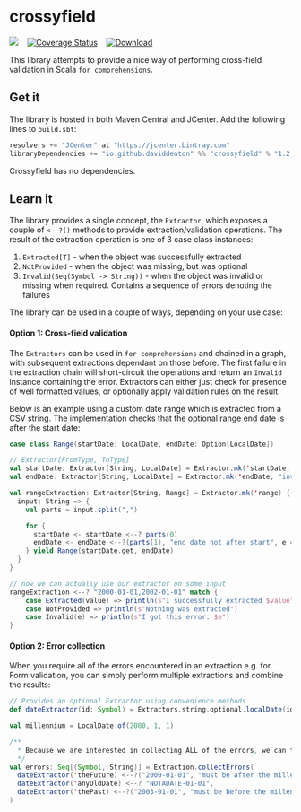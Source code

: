 # crossyfield

<a href="https://travis-ci.org/daviddenton/crossyfield"><img src="https://travis-ci.org/daviddenton/crossyfield.svg?branch=master"/></a>&nbsp;&nbsp;&nbsp;
<a href='https://coveralls.io/github/daviddenton/crossyfield?branch=master'><img src='https://coveralls.io/repos/github/daviddenton/crossyfield/badge.svg?branch=master' alt='Coverage Status' /></a>&nbsp;&nbsp;&nbsp;
<a href='https://bintray.com/daviddenton/maven/crossyfield/_latestVersion'><img src='https://api.bintray.com/packages/daviddenton/maven/crossyfield/images/download.svg' alt='Download' /></a>

This library attempts to provide a nice way of performing cross-field validation in Scala `for comprehensions`.

## Get it
The library is hosted in both Maven Central and JCenter. Add the following lines to ```build.sbt```:

```scala
resolvers += "JCenter" at "https://jcenter.bintray.com"
libraryDependencies += "io.github.daviddenton" %% "crossyfield" % "1.2.0"
```

Crossyfield has no dependencies.

## Learn it
The library provides a single concept, the `Extractor`, which exposes a couple of `<--?()` methods to provide extraction/validation operations. The result of 
the extraction operation is one of 3 case class instances:

1. `Extracted[T]` - when the object was successfully extracted
2. `NotProvided` - when the object was missing, but was optional
3. `Invalid(Seq(Symbol -> String))` - when the object was invalid or missing when required. Contains a sequence of errors denoting the failures

The library can be used in a couple of ways, depending on your use case:

#### Option 1: Cross-field validation
The `Extractors` can be used in `for comprehensions` and chained in a graph, with subsequent extractions dependant on those before. The first failure in the extraction chain will short-circuit the operations 
and return an `Invalid` instance containing the error. Extractors can either just check for presence of well formatted values, or optionally apply validation rules on the result.

Below is an example using a custom date range which is extracted from a CSV string. The implementation checks that the optional range end date is after the start date:

```scala
case class Range(startDate: LocalDate, endDate: Option[LocalDate])

// Extractor[FromType, ToType]
val startDate: Extractor[String, LocalDate] = Extractor.mk('startDate, "invalid start date", (s: String) => LocalDate.parse(s))
val endDate: Extractor[String, LocalDate] = Extractor.mk('endDate, "invalid end date", (s: String) => LocalDate.parse(s))

val rangeExtraction: Extractor[String, Range] = Extractor.mk('range) {
  input: String => {
    val parts = input.split(",")

    for {
      startDate <- startDate <--? parts(0)
      endDate <- endDate <--?(parts(1), "end date not after start", e => startDate.map(s => e.isAfter(s)).getOrElse(true))
    } yield Range(startDate.get, endDate)
  }
}

// now we can actually use our extractor on some input
rangeExtraction <--? "2000-01-01,2002-01-01" match {
    case Extracted(value) => println(s"I successfully extracted $value")
    case NotProvided => println(s"Nothing was extracted")
    case Invalid(e) => println(s"I got this error: $e")
}
```

#### Option 2: Error collection
When you require all of the errors encountered in an extraction e.g. for Form validation, you can simply perform multiple extractions and combine the results:
```scala
// Provides an optional Extractor using convenience methods
def dateExtractor(id: Symbol) = Extractors.string.optional.localDate(id)

val millennium = LocalDate.of(2000, 1, 1)

/**
  * Because we are interested in collecting ALL of the errors, we can't use cross-field extraction here
  */
val errors: Seq[(Symbol, String)] = Extraction.collectErrors(
  dateExtractor('theFuture) <--?("2000-01-01", "must be after the millennium", _.isAfter(millennium)),
  dateExtractor('anyOldDate) <--? "NOTADATE-01-01",
  dateExtractor('thePast) <--?("2003-01-01", "must be before the millennium", _.isBefore(millennium))
)
```


